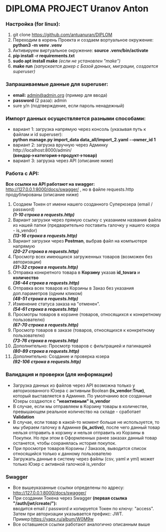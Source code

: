 # DIPLOMA PROJECT Uranov Anton

### Настройка (for linux):
1. git clone https://github.com/antuanuran/DIPLOM
2. Переходим в корень Проекта и создаем вортуальное окружение: **python3 -m venv .venv**
3. Активируем виртуальное окружение: **source .venv/bin/activate**
4. **pip install -r requirements.txt**
5. **sudo apt install make**  *(если не установлен "make")*
6. **make run**  *(запускается докер с Базой данных, миграции, создается superuser)*

### Запрашиваемые данные для superuser:
- **email:** admin@admin.org (пример для ввода)
- **password** (2 раза): admin
- sure y/n (подтверждение, если пароль ненадежный)

### Импорт данных осуществляется разными способами:
- вариант 1: загрузка напрямую через консоль (указывая путь к файлам и id superuser):<br>**python manage.py import_data data_all/import_2.yaml --owner_id 1**
- вариант 2: загрузка вручную через Админку http://localhost:8000/admin/ <br>**(вендор->категория->продукт->товар)**
- вариант 3: загрузка через API (описание ниже)

### Работа с API:
**Все ссылки на API работают на swagger:** http://127.0.0.1:8000/docs/swagger/ , но в файле requests.http продублированы (описание ниже)
1. Создаем Токен от имени нашего созданного Суперюзера (email / password)<br>***(1-10 строка в requests.http)***
2. Вариант загрузки через прямую ссылку с указанием названия файла из нашей папки (предварительно поставить галочку у нашего юзера - is_vendor)<br>***(13-16 строка в requests.http)***
3. Вариант загрузки через **Postman**, выбрав файл на компьютере напрямую<br>***(20-27 строка в requests.http)***
4. Просмотр всех имеющихся загруженных товаров (возможен без авторизации)<br>***(31-32 строка в requests.http)***
5. Отправка конкретного товара в **Корзину** указав **id_tovara** и **количество**<br>***(36-44 строка в requests.http)***
6. Отправка всех товаров из Корзины в Заказ без указания доп.параметров (одним кликом)<br>***(48-51 строка в requests.http)***
7. Изменение статуса заказа на "отменен".<br>***(54-61 строка в requests.http)***
8. Просмотры товаров в корзине (товаров, относящихся к конкретному пользователю)<br>***(67-70 строка в requests.http)***
9. Просмотр товаров в заказе (товаров, относящихся к конкретному пользователю)<br>***(73-76 строка в requests.http)***
10. Дополнительно: Просмотр товаров с фильтрацией и пагинацией<br>***(80-89 строка в requests.http)***
11. Дополнительно: Создание и проверка юзера<br>***(92-106 строка в requests.http)***

### Валидация и проверки (для информации)
- Загрузка данных из файлов через API возможна только у авторизованного Юзера с активным Boolean **(is_vendor:True)**, который выставляется в Админке.
По умолчанию все созданные Юзеры создаются с **"неактивным" is_vendor**
- В случае, если мы отправляем в Корзину товары в количестве, превышающем реальное количество на складе - сработает **Validation**
- В случае, если товар в какой-то момент больше не используется, то мы убираем галочку в Админке **(is_active)**, после чего данный товар нельзя отправить в корзину и нельзя отправить из Корзины в Покупки. Но при этом в Оформленных ранее заказах данный товар останется, чтобы сохранялась история покупок.
- При просмотре товаров Корзины / Заказов, выводится список относящийся только к данному пользователю
- Загружать данные в систему через файлы (csv, yaml и yml) может только Юзер с активной галочкой is_vendor

### Swagger
- Все вышеуказанные ссылки определены по адресу: http://127.0.0.1:8000/docs/swagger/
- При создании Токена через Swagger **(первая ссылка "/auth/jwt/create/"):**<br>вводится email / password и копируется Токен по ключу: "access".<br>Затем при авторизации указывается префикс: JWT. Пример:https://yapx.ru/album/W0M9w
- Все оставшиеся ссылки работают аналогично описанным выше
